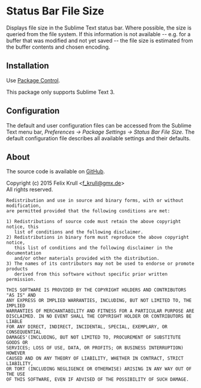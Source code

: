 Status Bar File Size
====================
Displays file size in the Sublime Text status bar. Where possible, the size is
queried from the file system. If this information is not available -- e.g. for
a buffer that was modified and not yet saved -- the file size is estimated from
the buffer contents and chosen encoding.

## Installation
Use [Package Control][pkgctrl].

This package only supports Sublime Text 3.

[pkgctrl]: https://packagecontrol.io

## Configuration
The default and user configuration files can be accessed from the Sublime Text
menu bar, *Preferences -> Package Settings -> Status Bar File Size*. The default
configuration file describes all available settings and their defaults.

## About
The source code is available on [GitHub][src].

[src]: https://github.com/SublimeText/StatusBarFileSize

Copyright (c) 2015 Felix Krull \<f_krull@gmx.de\>  
All rights reserved.

    Redistribution and use in source and binary forms, with or without modification,
    are permitted provided that the following conditions are met:

    1) Redistributions of source code must retain the above copyright notice, this
       list of conditions and the following disclaimer.  
    2) Redistributions in binary form must reproduce the above copyright notice,
       this list of conditions and the following disclaimer in the documentation
       and/or other materials provided with the distribution.  
    3) The names of its contributors may not be used to endorse or promote products
       derived from this software without specific prior written permission.

    THIS SOFTWARE IS PROVIDED BY THE COPYRIGHT HOLDERS AND CONTRIBUTORS "AS IS" AND
    ANY EXPRESS OR IMPLIED WARRANTIES, INCLUDING, BUT NOT LIMITED TO, THE IMPLIED
    WARRANTIES OF MERCHANTABILITY AND FITNESS FOR A PARTICULAR PURPOSE ARE
    DISCLAIMED. IN NO EVENT SHALL THE COPYRIGHT HOLDER OR CONTRIBUTORS BE LIABLE
    FOR ANY DIRECT, INDIRECT, INCIDENTAL, SPECIAL, EXEMPLARY, OR CONSEQUENTIAL
    DAMAGES'(INCLUDING, BUT NOT LIMITED TO, PROCUREMENT OF SUBSTITUTE GOODS OR
    SERVICES; LOSS OF USE, DATA, OR PROFITS; OR BUSINESS INTERRUPTION) HOWEVER
    CAUSED AND ON ANY THEORY OF LIABILITY, WHETHER IN CONTRACT, STRICT LIABILITY,
    OR TORT (INCLUDING NEGLIGENCE OR OTHERWISE) ARISING IN ANY WAY OUT OF THE USE
    OF THIS SOFTWARE, EVEN IF ADVISED OF THE POSSIBILITY OF SUCH DAMAGE.
